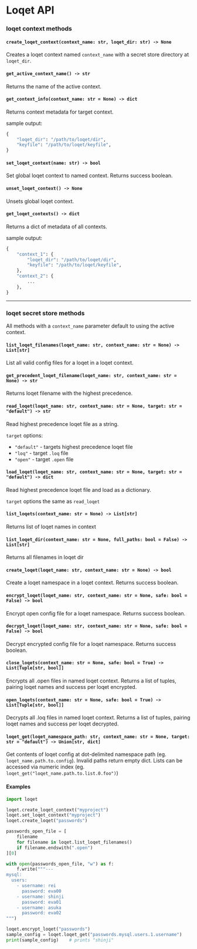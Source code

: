 # Loqet API

### loqet context methods
#### `create_loqet_context(context_name: str, loqet_dir: str) -> None`
Creates a loqet context named `context_name` with a secret store directory at `loqet_dir`.

#### `get_active_context_name() -> str`
Returns the name of the active context.

#### `get_context_info(context_name: str = None) -> dict`
Returns context metadata for target context.

sample output:
```python
{
    "loqet_dir": "/path/to/loqet/dir",
    "keyfile": "/path/to/loqet/keyfile",
}
```

#### `set_loqet_context(name: str) -> bool`
Set global loqet context to named context. Returns success boolean.

#### `unset_loqet_context() -> None`
Unsets global loqet context.

#### `get_loqet_contexts() -> dict`
Returns a dict of metadata of all contexts.

sample output:
```python
{
    "context_1": {
        "loqet_dir": "/path/to/loqet/dir",
        "keyfile": "/path/to/loqet/keyfile",
    },
    "context_2": {
        ...
    },
}
```

---

### loqet secret store methods
All methods with a `context_name` parameter default to using the active context.

#### `list_loqet_filenames(loqet_name: str, context_name: str = None) -> List[str]`
List all valid config files for a loqet in a loqet context.

#### `get_precedent_loqet_filename(loqet_name: str, context_name: str = None) -> str`
Returns loqet filename with the highest precedence.

#### `read_loqet(loqet_name: str, context_name: str = None, target: str = "default") -> str`
Read highest precedence loqet file as a string.

`target` options:
* `"default"` - targets highest precedence loqet file
* `"loq"` - target `.loq` file
* `"open"` - target `.open` file

#### `load_loqet(loqet_name: str, context_name: str = None, target: str = "default") -> dict`
Read highest precedence loqet file and load as a dictionary.

`target` options the same as `read_loqet`

#### `list_loqets(context_name: str = None) -> List[str]`
Returns list of loqet names in context

#### `list_loqet_dir(context_name: str = None, full_paths: bool = False) -> List[str]`
Returns all filenames in loqet dir

#### `create_loqet(loqet_name: str, context_name: str = None) -> bool`
Create a loqet namespace in a loqet context. Returns success boolean.

#### `encrypt_loqet(loqet_name: str, context_name: str = None, safe: bool = False) -> bool`
Encrypt open config file for a loqet namespace. Returns success boolean.

#### `decrypt_loqet(loqet_name: str, context_name: str = None, safe: bool = False) -> bool`
Decrypt encrypted config file for a loqet namespace. Returns success boolean.

#### `close_loqets(context_name: str = None, safe: bool = True) -> List[Tuple[str, bool]]`
Encrypts all .open files in named loqet context. Returns a list of tuples, pairing loqet names and success per loqet encrypted.

#### `open_loqets(context_name: str = None, safe: bool = True) -> List[Tuple[str, bool]]`
Decrypts all .loq files in named loqet context. Returns a list of tuples, pairing loqet names and success per loqet decrypted.

#### `loqet_get(loqet_namespace_path: str, context_name: str = None, target: str = "default") -> Union[str, dict]`
Get contents of loqet config at dot-delimited namespace path (eg. `loqet_name.path.to.config`). Invalid paths return empty dict. Lists can be accessed via numeric index (eg. `loqet_get("loqet_name.path.to.list.0.foo")`)


#### Examples
```python
import loqet

loqet.create_loqet_context("myproject")
loqet.set_loqet_context("myproject")
loqet.create_loqet("passwords")

passwords_open_file = [
    filename 
    for filename in loqet.list_loqet_filenames()
    if filename.endswith(".open")
][0]

with open(passwords_open_file, "w") as f:
    f.write("""---
mysql:
  users:
    - username: rei
      password: eva00
    - username: shinji
      password: eva01
    - username: asuka
      password: eva02
""")

loqet.encrypt_loqet("passwords")
sample_config = loqet.loqet_get("passwords.mysql.users.1.username")
print(sample_config)    # prints "shinji"
```
